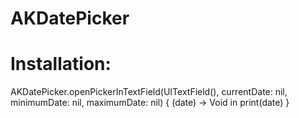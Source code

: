 # AKDatePicker

# **Installation:**

AKDatePicker.openPickerInTextField(UITextField(), currentDate: nil, minimumDate: nil, maximumDate: nil) { (date) -> Void in
      print(date)
}

